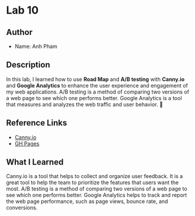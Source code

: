 # Lab 10

## Author
- Name: Anh Pham

## Description
In this lab, I learned how to use **Road Map** and **A/B testing** with **Canny.io** and **Google Analytics** to enhance the user experience and engagement of my web applications. A/B testing is a method of comparing two versions of a web page to see which one performs better. Google Analytics is a tool that measures and analyzes the web traffic and user behavior. 🚀

## Reference Links
- [Canny.io](https://cse110-lab10-pa4school.canny.io/)
- [GH Pages](https://pa4school.github.io/sp23-cse110-lab10)

## What I Learned
Canny.io is a tool that helps to collect and organize user feedback. It is a great tool to help the team to prioritize the features that users want the most. A/B testing is a method of comparing two versions of a web page to see which one performs better. Google Analytics helps to track and report the web page performance, such as page views, bounce rate, and conversions.